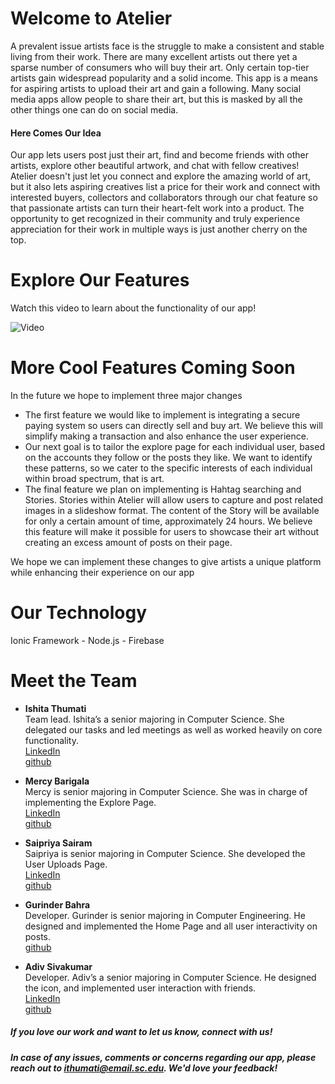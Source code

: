 # Welcome to Atelier

A prevalent issue artists face is the struggle to make a consistent and stable living from their work. There are many excellent artists out there yet a sparse number of consumers who will buy their art. Only certain top-tier artists gain widespread popularity and a solid income. This app is a means for aspiring artists to upload their art and gain a following. Many social media apps allow people to share their art, but this is masked by all the other things one can do on social media. 

#### Here Comes Our Idea

Our app lets users post just their art, find and become friends with other artists, explore other beautiful artwork, and chat with fellow creatives! Atelier doesn't just let you connect and explore the amazing world of art, but it also lets aspiring creatives list a price for their work and connect with interested buyers, collectors and collaborators through our chat feature so that passionate artists can turn their heart-felt work into a product. The opportunity to get recognized in their community and truly experience appreciation for their work in multiple ways is just another cherry on the top.

# Explore Our Features

Watch this video to learn about the functionality of our app!

![Video](https://youtu.be/JWK90c-0sls)


# More Cool Features Coming Soon

In the future we hope to implement three major changes<br>

* The first feature we would like to implement is integrating a secure paying system so users can directly sell and buy art. We believe this will simplify making a transaction and also enhance the user experience. 
* Our next goal is to tailor the explore page for each individual user, based on the accounts they follow or the posts they like. We want to identify these patterns, so we cater to the specific interests of each individual within broad spectrum, that is art. 
* The final feature we plan on implementing is Hahtag searching and Stories. Stories within Atelier will allow users to capture and post related images in a slideshow format. The content of the Story will be available for only a certain amount of time, approximately 24 hours. We believe this feature will make it possible for users to showcase their art without creating an excess amount of posts on their page. <br>

We hope we can implement these changes to give artists a unique platform while enhancing their experience on our app



# Our Technology

Ionic Framework - Node.js - Firebase

# Meet the Team

- **Ishita Thumati** <br> Team lead. Ishita’s a senior majoring in Computer Science. She delegated our tasks and led meetings as well as worked heavily on core functionality.<br>
    [LinkedIn](https://www.linkedin.com/in/ishita-thumati-8b0a2a172/) <br>
    [github](https://github.com/ishitathumati)


- **Mercy Barigala** <br>
Mercy is senior majoring in Computer Science. She was in charge of implementing the Explore Page.<br>
[LinkedIn](https://www.linkedin.com/in/mercy-barigala-368140175/) <br>
[github](https://github.com/mbarigala)


- **Saipriya Sairam** <br>
Saipriya is senior majoring in Computer Science. She developed the User Uploads Page. <br>
[LinkedIn](https://www.linkedin.com/in/saipriya-s-b33656a5/) <br>
[github](https://github.com/saipriyas)


- **Gurinder Bahra** <br>
Developer. Gurinder is senior majoring in Computer Engineering. He designed and implemented the Home Page and all user interactivity on posts. <br>
[github](https://github.com/gbahra16)

- **Adiv Sivakumar** <br>
Developer. Adiv’s a senior majoring in Computer Science. He designed the icon, and implemented user interaction with friends. <br>
[LinkedIn](https://www.linkedin.com/in/adiv-sivakumar-a5a56b155/) <br>
[github](https://github.com/adivsiv)



##### If you love our work and want to let us know, connect with us! 

##### In case of any issues, comments or concerns regarding our app, please reach out to __*ithumati@email.sc.edu.*__ We'd love your feedback!
